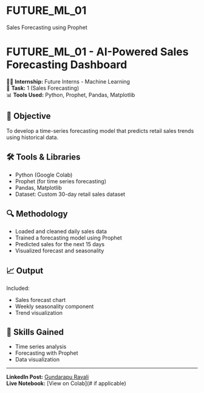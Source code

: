 # FUTURE_ML_01
Sales Forecasting using Prophet
# FUTURE_ML_01 - AI-Powered Sales Forecasting Dashboard

👩‍💻 **Internship:** Future Interns - Machine Learning  
📅 **Task:** 1 (Sales Forecasting)  
📊 **Tools Used:** Python, Prophet, Pandas, Matplotlib  

## 📌 Objective
To develop a time-series forecasting model that predicts retail sales trends using historical data.

## 🛠️ Tools & Libraries
- Python (Google Colab)
- Prophet (for time series forecasting)
- Pandas, Matplotlib
- Dataset: Custom 30-day retail sales dataset

## 🔍 Methodology
- Loaded and cleaned daily sales data
- Trained a forecasting model using Prophet
- Predicted sales for the next 15 days
- Visualized forecast and seasonality

## 📈 Output
Included:
- Sales forecast chart
- Weekly seasonality component
- Trend visualization

## 🧠 Skills Gained
- Time series analysis
- Forecasting with Prophet
- Data visualization

---

**LinkedIn Post:** [Gundarapu Ravali](#)  
**Live Notebook:** [View on Colab](# if applicable)  
